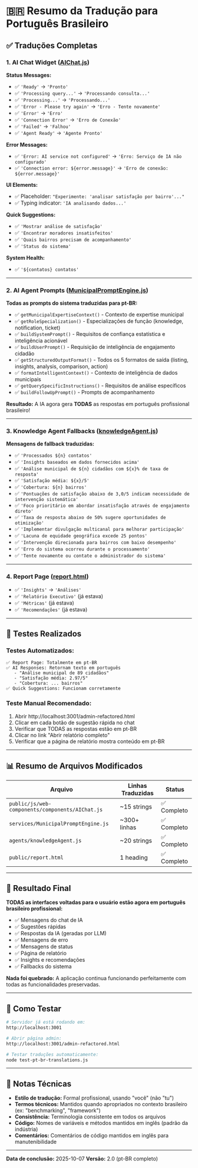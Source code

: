 # 🇧🇷 Resumo da Tradução para Português Brasileiro

## ✅ Traduções Completas

### 1. **AI Chat Widget** ([AIChat.js](public/js/web-components/components/AIChat.js))

**Status Messages:**
- ✅ `'Ready'` → `'Pronto'`
- ✅ `'Processing query...'` → `'Processando consulta...'`
- ✅ `'Processing...'` → `'Processando...'`
- ✅ `'Error - Please try again'` → `'Erro - Tente novamente'`
- ✅ `'Error'` → `'Erro'`
- ✅ `'Connection Error'` → `'Erro de Conexão'`
- ✅ `'Failed'` → `'Falhou'`
- ✅ `'Agent Ready'` → `'Agente Pronto'`

**Error Messages:**
- ✅ `'Error: AI service not configured'` → `'Erro: Serviço de IA não configurado'`
- ✅ `'Connection error: ${error.message}'` → `'Erro de conexão: ${error.message}'`

**UI Elements:**
- ✅ Placeholder: `"Experimente: 'analisar satisfação por bairro'..."`
- ✅ Typing indicator: `'IA analisando dados...'`

**Quick Suggestions:**
- ✅ `'Mostrar análise de satisfação'`
- ✅ `'Encontrar moradores insatisfeitos'`
- ✅ `'Quais bairros precisam de acompanhamento'`
- ✅ `'Status do sistema'`

**System Health:**
- ✅ `'${contatos} contatos'`

---

### 2. **AI Agent Prompts** ([MunicipalPromptEngine.js](services/MunicipalPromptEngine.js))

**Todas as prompts do sistema traduzidas para pt-BR:**

- ✅ `getMunicipalExpertiseContext()` - Contexto de expertise municipal
- ✅ `getRoleSpecialization()` - Especializações de função (knowledge, notification, ticket)
- ✅ `buildSystemPrompt()` - Requisitos de confiança estatística e inteligência acionável
- ✅ `buildUserPrompt()` - Requisição de inteligência de engajamento cidadão
- ✅ `getStructuredOutputFormat()` - Todos os 5 formatos de saída (listing, insights, analysis, comparison, action)
- ✅ `formatIntelligentContext()` - Contexto de inteligência de dados municipais
- ✅ `getQuerySpecificInstructions()` - Requisitos de análise específicos
- ✅ `buildFollowUpPrompt()` - Prompts de acompanhamento

**Resultado:** A IA agora gera **TODAS** as respostas em português profissional brasileiro!

---

### 3. **Knowledge Agent Fallbacks** ([knowledgeAgent.js](agents/knowledgeAgent.js))

**Mensagens de fallback traduzidas:**

- ✅ `'Processados ${n} contatos'`
- ✅ `'Insights baseados em dados fornecidos acima'`
- ✅ `'Análise municipal de ${n} cidadãos com ${x}% de taxa de resposta'`
- ✅ `'Satisfação média: ${x}/5'`
- ✅ `'Cobertura: ${n} bairros'`
- ✅ `'Pontuações de satisfação abaixo de 3,0/5 indicam necessidade de intervenção sistemática'`
- ✅ `'Foco prioritário em abordar insatisfação através de engajamento direto'`
- ✅ `'Taxa de resposta abaixo de 50% sugere oportunidades de otimização'`
- ✅ `'Implementar divulgação multicanal para melhorar participação'`
- ✅ `'Lacuna de equidade geográfica excede 25 pontos'`
- ✅ `'Intervenção direcionada para bairros com baixo desempenho'`
- ✅ `'Erro do sistema ocorreu durante o processamento'`
- ✅ `'Tente novamente ou contate o administrador do sistema'`

---

### 4. **Report Page** ([report.html](public/report.html))

- ✅ `'Insights'` → `'Análises'`
- ✅ `'Relatório Executivo'` (já estava)
- ✅ `'Métricas'` (já estava)
- ✅ `'Recomendações'` (já estava)

---

## 🧪 Testes Realizados

### Testes Automatizados:
```
✅ Report Page: Totalmente em pt-BR
✅ AI Responses: Retornam texto em português
   - "Análise municipal de 89 cidadãos"
   - "Satisfação média: 2.97/5"
   - "Cobertura: ... bairros"
✅ Quick Suggestions: Funcionam corretamente
```

### Teste Manual Recomendado:
1. Abrir http://localhost:3001/admin-refactored.html
2. Clicar em cada botão de sugestão rápida no chat
3. Verificar que TODAS as respostas estão em pt-BR
4. Clicar no link "Abrir relatório completo"
5. Verificar que a página de relatório mostra conteúdo em pt-BR

---

## 📊 Resumo de Arquivos Modificados

| Arquivo | Linhas Traduzidas | Status |
|---------|-------------------|--------|
| `public/js/web-components/components/AIChat.js` | ~15 strings | ✅ Completo |
| `services/MunicipalPromptEngine.js` | ~300+ linhas | ✅ Completo |
| `agents/knowledgeAgent.js` | ~20 strings | ✅ Completo |
| `public/report.html` | 1 heading | ✅ Completo |

---

## 🎯 Resultado Final

**TODAS as interfaces voltadas para o usuário estão agora em português brasileiro profissional:**

- ✅ Mensagens do chat de IA
- ✅ Sugestões rápidas
- ✅ Respostas da IA (geradas por LLM)
- ✅ Mensagens de erro
- ✅ Mensagens de status
- ✅ Página de relatório
- ✅ Insights e recomendações
- ✅ Fallbacks do sistema

**Nada foi quebrado:** A aplicação continua funcionando perfeitamente com todas as funcionalidades preservadas.

---

## 🚀 Como Testar

```bash
# Servidor já está rodando em:
http://localhost:3001

# Abrir página admin:
http://localhost:3001/admin-refactored.html

# Testar traduções automaticamente:
node test-pt-br-translations.js
```

---

## 📝 Notas Técnicas

- **Estilo de tradução:** Formal profissional, usando "você" (não "tu")
- **Termos técnicos:** Mantidos quando apropriados no contexto brasileiro (ex: "benchmarking", "framework")
- **Consistência:** Terminologia consistente em todos os arquivos
- **Código:** Nomes de variáveis e métodos mantidos em inglês (padrão da indústria)
- **Comentários:** Comentários de código mantidos em inglês para manutenibilidade

---

**Data de conclusão:** 2025-10-07
**Versão:** 2.0 (pt-BR completo)
